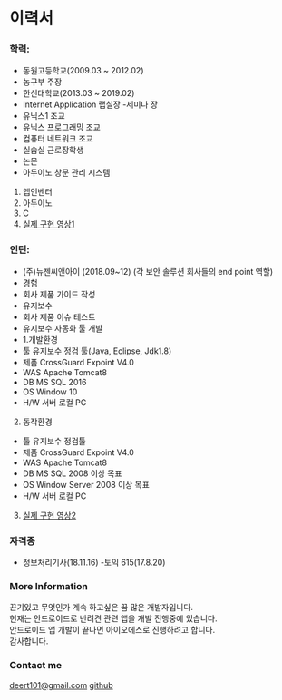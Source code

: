 

이력서
=====

### 학력:
- 동원고등학교(2009.03 ~ 2012.02)
- 농구부 주장
- 한신대학교(2013.03 ~ 2019.02)
- Internet Application 랩실장
-세미나 장
- 유닉스1 조교
- 유닉스 프로그래밍 조교
- 컴퓨터 네트워크 조교
- 실습실 근로장학생
- 논문
- 아두이노 창문 관리 시스템
1. 앱인벤터
2. 아두이노
3. C
4. [실제 구현 영상1](https://youtu.be/WEudRjVYw7s)
### 인턴:
- (주)뉴젠씨앤아이 (2018.09~12)
(각 보안 솔루션 회사들의 end point 역할)
- 경험
- 회사 제품 가이드 작성
- 유지보수
- 회사 제품 이슈 테스트
- 유지보수 자동화 툴 개발
- 1.개발환경    
- 툴    유지보수 정검 툴(Java, Eclipse, Jdk1.8)
- 제품    CrossGuard Expoint V4.0
- WAS    Apache Tomcat8
- DB    MS SQL 2016
- OS    Window 10
- H/W    서버 로컬 PC

2. 동작환경    
- 툴    유지보수 정검툴
- 제품    CrossGuard Expoint V4.0
- WAS    Apache Tomcat8
- DB    MS SQL 2008 이상 목표
- OS    Window Server 2008 이상 목표
- H/W    서버 로컬 PC

3. [실제 구현 영상2]( https://www.youtube.com/watch?v=zFkvgAK9E74&feature=youtu.be})


### 자격증
- 정보처리기사(18.11.16)
-토익 615(17.8.20)

### More Information

끈기있고 무엇인가 계속 하고싶은 꿈 많은 개발자입니다.<br>
현재는 안드로이드로 반려견 관련 앱을 개발 진행중에 있습니다.<br>
안드로이드 앱 개발이 끝나면 아이오에스로 진행하려고 합니다.<br>
감사합니다.<br>

### Contact me

[deert101@gmail.com](mailto:email@domain.com)
[github](https://jhhwang01.github.io)
